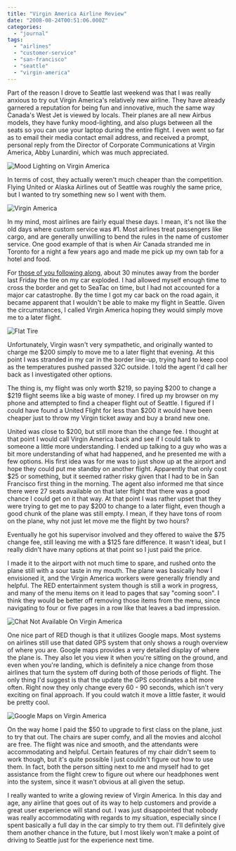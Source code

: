 ```yaml
---
title: "Virgin America Airline Review"
date: "2008-08-24T00:51:06.000Z"
categories: 
  - "journal"
tags: 
  - "airlines"
  - "customer-service"
  - "san-francisco"
  - "seattle"
  - "virgin-america"
---
```


Part of the reason I drove to Seattle last weekend was that I was really anxious to try out Virgin America's relatively new airline. They have already garnered a reputation for being fun and innovative, much the same way Canada's West Jet is viewed by locals. Their planes are all new Airbus models, they have funky mood-lighting, and also plugs between all the seats so you can use your laptop during the entire flight. I even went so far as to email their media contact email address, and received a prompt, personal reply from the Director of Corporate Communications at Virgin America, Abby Lunardini, which was much appreciated.

![Mood Lighting on Virgin America](http://farm4.static.flickr.com/3259/2790482005_260c684586.jpg?v=0)

In terms of cost, they actually weren't much cheaper than the competition. Flying United or Alaska Airlines out of Seattle was roughly the same price, but I wanted to try something new so I went with them.

![Virgin America](http://farm4.static.flickr.com/3115/2790481555_caa40036ca.jpg?v=0)

In my mind, most airlines are fairly equal these days. I mean, it's not like the old days where custom service was #1. Most airlines treat passengers like cargo, and are generally unwilling to bend the rules in the name of customer service. One good example of that is when Air Canada stranded me in Toronto for a night a few years ago and made me pick up my own tab for a hotel and food.

For [those of you following along](http://www.migratorynerd.com/2008/08/my-seattle-adventure/), about 30 minutes away from the border last Friday the tire on my car exploded. I had allowed myself enough time to cross the border and get to SeaTac on time, but I had not accounted for a major car catastrophe. By the time I got my car back on the road again, it became apparent that I wouldn't be able to make my flight in Seattle. Given the circumstances, I called Virgin America hoping they would simply move me to a later flight.

![Flat Tire](http://farm4.static.flickr.com/3245/2766218782_a12946b49f.jpg?v=0)

Unfortunately, Virgin wasn't very sympathetic, and originally wanted to charge me $200 simply to move me to a later flight that evening. At this point I was stranded in my car in the border line-up, trying hard to keep cool as the temperatures pushed passed 32C outside. I told the agent I'd call her back as I investigated other options.

The thing is, my flight was only worth $219, so paying $200 to change a $219 flight seems like a big waste of money. I fired up my browser on my phone and attempted to find a cheaper flight out of Seattle. I figured if I could have found a United Flight for less than $200 it would have been cheaper just to throw my Virgin ticket away and buy a brand new one.

United was close to $200, but still more than the change fee. I thought at that point I would call Virgin America back and see if I could talk to someone a little more understanding. I ended up talking to a guy who was a bit more understanding of what had happened, and he presented me with a few options. His first idea was for me was to just show up at the airport and hope they could put me standby on another flight. Apparently that only cost $25 or something, but it seemed rather risky given that I had to be in San Francisco first thing in the morning. The agent also informed me that since there were 27 seats available on that later flight that there was a good chance I could get on it that way. At that point I was rather upset that they were trying to get me to pay $200 to change to a later flight, even though a good chunk of the plane was still empty. I mean, if they have tons of room on the plane, why not just let move me the flight by two hours?

Eventually he got his supervisor involved and they offered to waive the $75 change fee, still leaving me with a $125 fare difference. It wasn't ideal, but I really didn't have many options at that point so I just paid the price.

I made it to the airport with not much time to spare, and rushed onto the plane still with a sour taste in my mouth. The plane was basically how I envisioned it, and the Virgin America workers were generally friendly and helpful. The RED entertainment system though is still a work in progress, and many of the menu items on it lead to pages that say "coming soon". I think they would be better off removing those items from the menu, since navigating to four or five pages in a row like that leaves a bad impression.

![Chat Not Available On Virgin America](http://farm4.static.flickr.com/3150/2791331300_fde29a9fde.jpg?v=0)

One nice part of RED though is that it utilizes Google maps. Most systems on airlines still use that dated GPS system that only shows a rough overview of where you are. Google maps provides a very detailed display of where the plane is. They also let you view it when you're sitting on the ground, and even when you're landing, which is definitely a nice change from those airlines that turn the system off during both of those periods of flight. The only thing I'd suggest is that the update the GPS coordinates a bit more often. Right now they only change every 60 - 90 seconds, which isn't very exciting on final approach. If you could watch it move a little faster, it would be pretty cool.

![Google Maps on Virgin America](http://farm4.static.flickr.com/3235/2791331684_091324b132.jpg?v=0)

On the way home I paid the $50 to upgrade to first class on the plane, just to try that out. The chairs are super comfy, and all the movies and alcohol are free. The flight was nice and smooth, and the attendants were accommodating and helpful. Certain features of my chair didn't seem to work though, but it's quite possible I just couldn't figure out how to use them. In fact, both the person sitting next to me and myself had to get assistance from the flight crew to figure out where our headphones went into the system, since it wasn't obvious at all given the setup.

I really wanted to write a glowing review of Virgin America. In this day and age, any airline that goes out of its way to help customers and provide a great user experience will stand out. I was just disappointed that nobody was really accommodating with regards to my situation, especially since I spent basically a full day in the car simply to try them out. I'll definitely give them another chance in the future, but I most likely won't make a point of driving to Seattle just for the experience next time.
